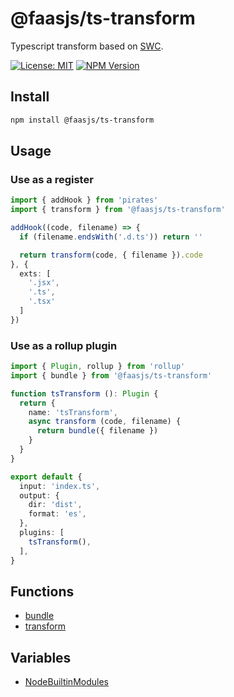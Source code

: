 # @faasjs/ts-transform

Typescript transform based on [SWC](https://swc.rs/).

[![License: MIT](https://img.shields.io/npm/l/@faasjs/ts-transform.svg)](https://github.com/faasjs/faasjs/blob/main/packages/faasjs/ts-transform/LICENSE)
[![NPM Version](https://img.shields.io/npm/v/@faasjs/ts-transform.svg)](https://www.npmjs.com/package/@faasjs/ts-transform)

## Install

```sh
npm install @faasjs/ts-transform
```

## Usage

### Use as a register

```ts
import { addHook } from 'pirates'
import { transform } from '@faasjs/ts-transform'

addHook((code, filename) => {
  if (filename.endsWith('.d.ts')) return ''

  return transform(code, { filename }).code
}, {
  exts: [
    '.jsx',
    '.ts',
    '.tsx'
  ]
})
```

### Use as a rollup plugin

```ts
import { Plugin, rollup } from 'rollup'
import { bundle } from '@faasjs/ts-transform'

function tsTransform (): Plugin {
  return {
    name: 'tsTransform',
    async transform (code, filename) {
      return bundle({ filename })
    }
  }
}

export default {
  input: 'index.ts',
  output: {
    dir: 'dist',
    format: 'es',
  },
  plugins: [
    tsTransform(),
  ],
}
```

## Functions

- [bundle](functions/bundle.md)
- [transform](functions/transform.md)

## Variables

- [NodeBuiltinModules](variables/NodeBuiltinModules.md)
